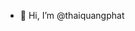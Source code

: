 - 👋 Hi, I’m @thaiquangphat

<!---
thaiquangphat/thaiquangphat is a ✨ special ✨ repository because its `README.md` (this file) appears on your GitHub profile.
You can click the Preview link to take a look at your changes.
--->
